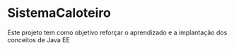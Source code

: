# SistemaCaloteiro
Este projeto tem como objetivo reforçar o aprendizado e a implantação dos conceitos de Java EE
